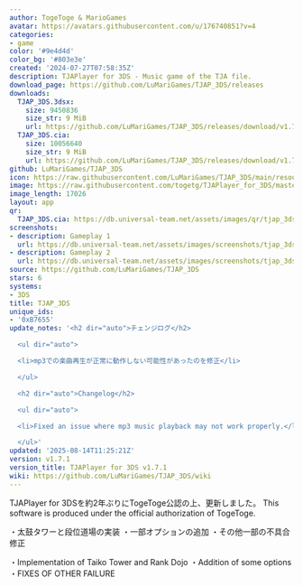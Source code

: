 ```yaml
---
author: TogeToge & MarioGames
avatar: https://avatars.githubusercontent.com/u/176740851?v=4
categories:
- game
color: '#9e4d4d'
color_bg: '#803e3e'
created: '2024-07-27T07:58:35Z'
description: TJAPlayer for 3DS - Music game of the TJA file.
download_page: https://github.com/LuMariGames/TJAP_3DS/releases
downloads:
  TJAP_3DS.3dsx:
    size: 9450836
    size_str: 9 MiB
    url: https://github.com/LuMariGames/TJAP_3DS/releases/download/v1.7.1/TJAP_3DS.3dsx
  TJAP_3DS.cia:
    size: 10056640
    size_str: 9 MiB
    url: https://github.com/LuMariGames/TJAP_3DS/releases/download/v1.7.1/TJAP_3DS.cia
github: LuMariGames/TJAP_3DS
icon: https://raw.githubusercontent.com/LuMariGames/TJAP_3DS/main/resource/icon.png
image: https://raw.githubusercontent.com/togetg/TJAPlayer_for_3DS/master/resource/banner.png
image_length: 17026
layout: app
qr:
  TJAP_3DS.cia: https://db.universal-team.net/assets/images/qr/tjap_3ds-cia.png
screenshots:
- description: Gameplay 1
  url: https://db.universal-team.net/assets/images/screenshots/tjap_3ds/gameplay-1.png
- description: Gameplay 2
  url: https://db.universal-team.net/assets/images/screenshots/tjap_3ds/gameplay-2.png
source: https://github.com/LuMariGames/TJAP_3DS
stars: 6
systems:
- 3DS
title: TJAP_3DS
unique_ids:
- '0xB7655'
update_notes: '<h2 dir="auto">チェンジログ</h2>

  <ul dir="auto">

  <li>mp3での楽曲再生が正常に動作しない可能性があったのを修正</li>

  </ul>

  <h2 dir="auto">Changelog</h2>

  <ul dir="auto">

  <li>Fixed an issue where mp3 music playback may not work properly.</li>

  </ul>'
updated: '2025-08-14T11:25:21Z'
version: v1.7.1
version_title: TJAPlayer for 3DS v1.7.1
wiki: https://github.com/LuMariGames/TJAP_3DS/wiki
---
```

TJAPlayer for 3DSを約2年ぶりにTogeToge公認の上、更新しました。
This software is produced under the official authorization of TogeToge.

・太鼓タワーと段位道場の実装
・一部オプションの追加
・その他一部の不具合修正

・Implementation of Taiko Tower and Rank Dojo
・Addition of some options
・FIXES OF OTHER FAILURE